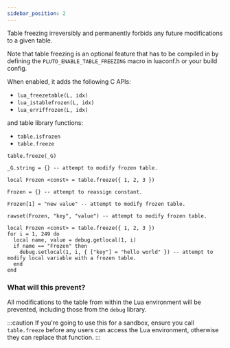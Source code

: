 ```yaml
---
sidebar_position: 2
---
```

Table freezing irreversibly and permanently forbids any future modifications to a given table.

Note that table freezing is an optional feature that has to be compiled in by defining the `PLUTO_ENABLE_TABLE_FREEZING` macro in luaconf.h or your build config.

When enabled, it adds the following C APIs:
- `lua_freezetable(L, idx)`
- `lua_istablefrozen(L, idx)`
- `lua_erriffrozen(L, idx)`

and table library functions:
- `table.isfrozen`
- `table.freeze`

```pluto norun title="Disallowing any edits to the global environment table"
table.freeze(_G)

_G.string = {} -- attempt to modify frozen table.
```
```pluto norun title="Creating a constant local that's associated with a frozen table"
local Frozen <const> = table.freeze({ 1, 2, 3 })

Frozen = {} -- attempt to reassign constant.

Frozen[1] = "new value" -- attempt to modify frozen table.

rawset(Frozen, "key", "value") -- attempt to modify frozen table.
```
```pluto norun title="Trying to swap the value with the debug library"
local Frozen <const> = table.freeze({ 1, 2, 3 })
for i = 1, 249 do
  local name, value = debug.getlocal(1, i)
  if name == "Frozen" then
    debug.setlocal(1, i, { ["key"] = "hello world" }) -- attempt to modify local variable with a frozen table.
  end
end
```

### What will this prevent?
All modifications to the table from within the Lua environment will be prevented, including those from the `debug` library.

:::caution
If you're going to use this for a sandbox, ensure you call `table.freeze` before any users can access the Lua environment, otherwise they can replace that function.
:::
